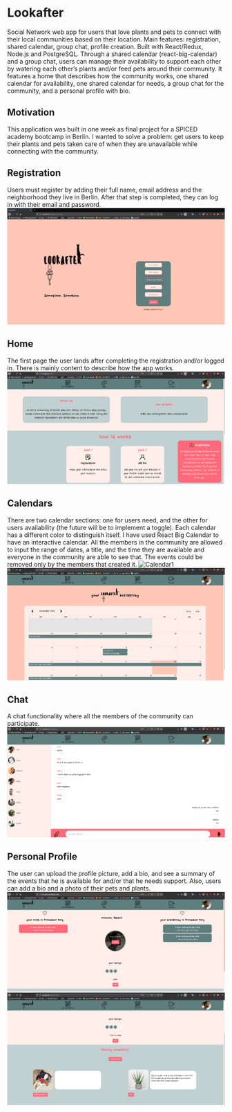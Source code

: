 # **Lookafter**
Social Network web app for users that love plants and pets to connect with their local communities based on their location. Main features: registration, shared calendar, group chat, profile creation. Built with React/Redux, Node.js and PostgreSQL.
Through a shared calendar (react-big-calendar) and a group chat, users can manage their availability to support each other by watering each other’s plants and/or feed pets around their community. 
It features a home that describes how the community works, one shared calendar for availability, one shared calendar for needs, a group chat for the community, and a personal profile with bio.  

## **Motivation**
This application was built in one week as final project for a SPICED academy bootcamp in Berlin. I wanted to solve a problem: get users to keep their plants and pets taken care of when they are unavailable while connecting with the community. 


## **Registration**
Users must register by adding their full name, email address and the neighborhood they live in Berlin. After that step is completed, they can log in with their email and password.
![Registration](/public/screenshots/registration.png)


## **Home**
The first page the user lands after completing the registration and/or logged in. There is mainly content to describe how the app works.
![Home](/public/screenshots/home.png)
 
## **Calendars**
There are two calendar sections: one for users need, and the other for users availability (the future will be to implement a toggle). Each calendar has a different color to distinguish itself. I have used React Big Calendar to have an interactive calendar. All the members in the community are allowed to input the range of dates, a title, and the time they are available and everyone in the community are able to see that. The events could be removed only by the members that created it.
![Calendar1](https://github.com/mrachelb/lookafterproject/upload/master/public/screenshots/needcalendar.png)
![Calendar2](/public/screenshots/availability.png)

## **Chat**
A chat functionality where all the members of the community can participate.
![Chat](/public/screenshots/chat.png)


## **Personal Profile**
The user can upload the profile picture, add a bio, and see a summary of the events that he is available for and/or that he needs support. Also, users can add a bio and a photo of their pets and plants.
![Profile1](/public/screenshots/profile.png)
![Profile2](/public/screenshots/profile2.png)


